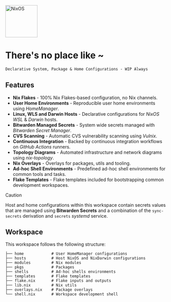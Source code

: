 [<img src="https://nixos.org/logo/nixos-logo-only-hires.png" width="100" alt="NixOS">](https://nixos.org)

# There's no place like ~

```ocaml
Declarative System, Package & Home Configurations - WIP Always
```

## Features

- **Nix Flakes** - 100% Nix Flakes-based configuration, no Nix channels.
- **User Home Environments** - Reproducible user home environments using _HomeManager_.
- **Linux, WLS and Darwin Hosts** - Declarative configurations for _NixOS_ _WSL_ & _Darwin_ hosts.
- **Bitwarden Managed Secrets** - System wide secrets managed with _Bitwarden Secret Manager_.
- **CVS Scanning** - Automatic CVS vulnerability scanning using _Vulnix_.
- **Continuous Integration** - Backed by continuous integration workflows on _GitHub Actions_ runners.
- **Topology Diagrams** - Automated infrastructure and network diagrams using _nix-topology_.
- **Nix Overlays** - Overlays for packages, utils and tooling.
- **Ad-hoc Shell Environments** - Predefined ad-hoc shell environments for common tools and tasks.
- **Flake Templates** - Flake templates included for bootstrapping common development workspaces.

> [!CAUTION]
>
> Host and home configurations within this workspace contain secrets values that
> are managed using **Bitwarden Secrets** and a combination of the `sync-secrets`
> derivation and `secrets` _systemd_ service.


## Workspace

This workspace follows the following structure:

```
├── home            # User HomeManager configurations
├── hosts           # Host NixOS and NixDarwin configurations
├── modules         # Nix modules
├── pkgs            # Packages
├── shells          # Ad-hoc shells environments
├── templates       # Flake templates
├── flake.nix       # Flake inputs and outputs
├── lib.nix         # Nix utils
├── overlays.nix    # Package overlays
└── shell.nix       # Workspace development shell
```
